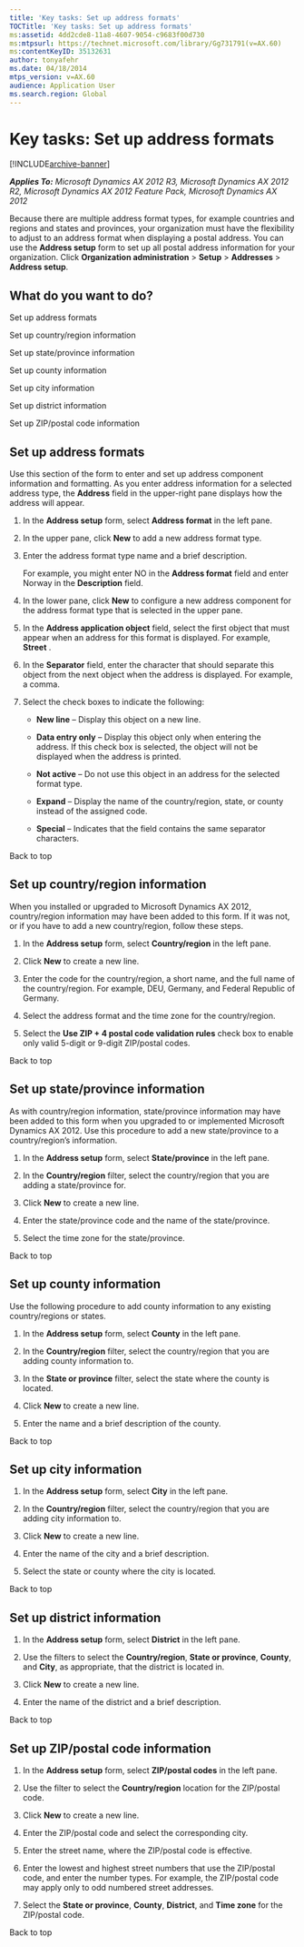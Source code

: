 ```yaml
---
title: 'Key tasks: Set up address formats'
TOCTitle: 'Key tasks: Set up address formats'
ms:assetid: 4dd2cde8-11a8-4607-9054-c9683f00d730
ms:mtpsurl: https://technet.microsoft.com/library/Gg731791(v=AX.60)
ms:contentKeyID: 35132631
author: tonyafehr
ms.date: 04/18/2014
mtps_version: v=AX.60
audience: Application User
ms.search.region: Global
---
```


# Key tasks: Set up address formats 


[!INCLUDE[archive-banner](includes/archive-banner.md)]


_**Applies To:** Microsoft Dynamics AX 2012 R3, Microsoft Dynamics AX 2012 R2, Microsoft Dynamics AX 2012 Feature Pack, Microsoft Dynamics AX 2012_

Because there are multiple address format types, for example countries and regions and states and provinces, your organization must have the flexibility to adjust to an address format when displaying a postal address. You can use the **Address setup** form to set up all postal address information for your organization. Click **Organization administration** \> **Setup** \> **Addresses** \> **Address setup**.

## What do you want to do?

Set up address formats

Set up country/region information

Set up state/province information

Set up county information

Set up city information

Set up district information

Set up ZIP/postal code information

## Set up address formats

Use this section of the form to enter and set up address component information and formatting. As you enter address information for a selected address type, the **Address** field in the upper-right pane displays how the address will appear.

1.  In the **Address setup** form, select **Address format** in the left pane.

2.  In the upper pane, click **New** to add a new address format type.

3.  Enter the address format type name and a brief description.
    
    For example, you might enter NO in the **Address format** field and enter Norway in the **Description** field.

4.  In the lower pane, click **New** to configure a new address component for the address format type that is selected in the upper pane.

5.  In the **Address application object** field, select the first object that must appear when an address for this format is displayed. For example, **Street** .

6.  In the **Separator** field, enter the character that should separate this object from the next object when the address is displayed. For example, a comma.

7.  Select the check boxes to indicate the following:
    
      - **New line** – Display this object on a new line.
    
      - **Data entry only** – Display this object only when entering the address. If this check box is selected, the object will not be displayed when the address is printed.
    
      - **Not active** – Do not use this object in an address for the selected format type.
    
      - **Expand** – Display the name of the country/region, state, or county instead of the assigned code.
    
      - **Special** – Indicates that the field contains the same separator characters.

Back to top

## Set up country/region information

When you installed or upgraded to Microsoft Dynamics AX 2012, country/region information may have been added to this form. If it was not, or if you have to add a new country/region, follow these steps.

1.  In the **Address setup** form, select **Country/region** in the left pane.

2.  Click **New** to create a new line.

3.  Enter the code for the country/region, a short name, and the full name of the country/region. For example, DEU, Germany, and Federal Republic of Germany.

4.  Select the address format and the time zone for the country/region.

5.  Select the **Use ZIP + 4 postal code validation rules** check box to enable only valid 5-digit or 9-digit ZIP/postal codes.

Back to top

## Set up state/province information

As with country/region information, state/province information may have been added to this form when you upgraded to or implemented Microsoft Dynamics AX 2012. Use this procedure to add a new state/province to a country/region’s information.

1.  In the **Address setup** form, select **State/province** in the left pane.

2.  In the **Country/region** filter, select the country/region that you are adding a state/province for.

3.  Click **New** to create a new line.

4.  Enter the state/province code and the name of the state/province.

5.  Select the time zone for the state/province.

Back to top

## Set up county information

Use the following procedure to add county information to any existing country/regions or states.

1.  In the **Address setup** form, select **County** in the left pane.

2.  In the **Country/region** filter, select the country/region that you are adding county information to.

3.  In the **State or province** filter, select the state where the county is located.

4.  Click **New** to create a new line.

5.  Enter the name and a brief description of the county.

Back to top

## Set up city information

1.  In the **Address setup** form, select **City** in the left pane.

2.  In the **Country/region** filter, select the country/region that you are adding city information to.

3.  Click **New** to create a new line.

4.  Enter the name of the city and a brief description.

5.  Select the state or county where the city is located.

Back to top

## Set up district information

1.  In the **Address setup** form, select **District** in the left pane.

2.  Use the filters to select the **Country/region**, **State or province**, **County**, and **City**, as appropriate, that the district is located in.

3.  Click **New** to create a new line.

4.  Enter the name of the district and a brief description.

Back to top

## Set up ZIP/postal code information

1.  In the **Address setup** form, select **ZIP/postal codes** in the left pane.

2.  Use the filter to select the **Country/region** location for the ZIP/postal code.

3.  Click **New** to create a new line.

4.  Enter the ZIP/postal code and select the corresponding city.

5.  Enter the street name, where the ZIP/postal code is effective.

6.  Enter the lowest and highest street numbers that use the ZIP/postal code, and enter the number types. For example, the ZIP/postal code may apply only to odd numbered street addresses.

7.  Select the **State or province**, **County**, **District**, and **Time zone** for the ZIP/postal code.

Back to top

  


